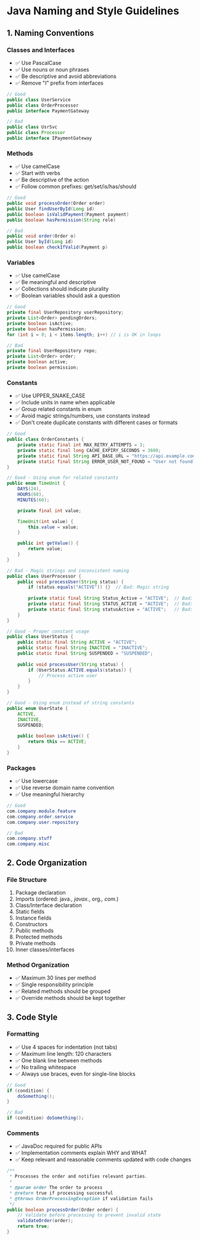 # Java Naming and Style Guidelines

## 1. Naming Conventions

### Classes and Interfaces
- ✅ Use PascalCase
- ✅ Use nouns or noun phrases
- ✅ Be descriptive and avoid abbreviations
- ✅ Remove "I" prefix from interfaces
```java
// Good
public class UserService
public class OrderProcessor
public interface PaymentGateway

// Bad
public class UsrSvc
public class Processor
public interface IPaymentGateway
```

### Methods
- ✅ Use camelCase
- ✅ Start with verbs
- ✅ Be descriptive of the action
- ✅ Follow common prefixes: get/set/is/has/should
```java
// Good
public void processOrder(Order order)
public User findUserById(Long id)
public boolean isValidPayment(Payment payment)
public boolean hasPermission(String role)

// Bad
public void order(Order o)
public User byId(Long id)
public boolean checkIfValid(Payment p)
```

### Variables
- ✅ Use camelCase
- ✅ Be meaningful and descriptive
- ✅ Collections should indicate plurality
- ✅ Boolean variables should ask a question
```java
// Good
private final UserRepository userRepository;
private List<Order> pendingOrders;
private boolean isActive;
private boolean hasPermission;
for (int i = 0; i < items.length; i++) // i is OK in loops

// Bad
private final UserRepository repo;
private List<Order> order;
private boolean active;
private boolean permission;
```

### Constants
- ✅ Use UPPER_SNAKE_CASE
- ✅ Include units in name when applicable
- ✅ Group related constants in enum
- ✅ Avoid magic strings/numbers, use constants instead
- ✅ Don't create duplicate constants with different cases or formats
```java
// Good
public class OrderConstants {
    private static final int MAX_RETRY_ATTEMPTS = 3;
    private static final long CACHE_EXPIRY_SECONDS = 3600;
    private static final String API_BASE_URL = "https://api.example.com";
    private static final String ERROR_USER_NOT_FOUND = "User not found with ID: %s";
}

// Good - Using enum for related constants
public enum TimeUnit {
    DAYS(24),
    HOURS(60),
    MINUTES(60);

    private final int value;

    TimeUnit(int value) {
        this.value = value;
    }

    public int getValue() {
        return value;
    }
}

// Bad - Magic strings and inconsistent naming
public class UserProcessor {
    public void processUser(String status) {
        if (status.equals("ACTIVE")) {}  // Bad: Magic string
        
        private static final String Status_Active = "ACTIVE";  // Bad: Wrong case
        private static final String STATUS_ACTIVE = "ACTIVE";  // Bad: Duplicate
        private static final String statusActive = "ACTIVE";   // Bad: Wrong case
    }
}

// Good - Proper constant usage
public class UserStatus {
    public static final String ACTIVE = "ACTIVE";
    public static final String INACTIVE = "INACTIVE";
    public static final String SUSPENDED = "SUSPENDED";
    
    public void processUser(String status) {
        if (UserStatus.ACTIVE.equals(status)) {
            // Process active user
        }
    }
}

// Good - Using enum instead of string constants
public enum UserState {
    ACTIVE,
    INACTIVE,
    SUSPENDED;
    
    public boolean isActive() {
        return this == ACTIVE;
    }
}
```

### Packages
- ✅ Use lowercase
- ✅ Use reverse domain name convention
- ✅ Use meaningful hierarchy
```java
// Good
com.company.module.feature
com.company.order.service
com.company.user.repository

// Bad
com.company.stuff
com.company.misc
```

## 2. Code Organization

### File Structure
1. Package declaration
2. Imports (ordered: java.*, javax.*, org.*, com.*)
3. Class/Interface declaration
4. Static fields
5. Instance fields
6. Constructors
7. Public methods
8. Protected methods
9. Private methods
10. Inner classes/interfaces

### Method Organization
- ✅ Maximum 30 lines per method
- ✅ Single responsibility principle
- ✅ Related methods should be grouped
- ✅ Override methods should be kept together

## 3. Code Style

### Formatting
- ✅ Use 4 spaces for indentation (not tabs)
- ✅ Maximum line length: 120 characters
- ✅ One blank line between methods
- ✅ No trailing whitespace
- ✅ Always use braces, even for single-line blocks
```java
// Good
if (condition) {
    doSomething();
}

// Bad
if (condition) doSomething();
```

### Comments
- ✅ JavaDoc required for public APIs
- ✅ Implementation comments explain WHY and WHAT
- ✅ Keep relevant and reasonable comments updated with code changes
```java
/**
 * Processes the order and notifies relevant parties.
 * 
 * @param order The order to process
 * @return true if processing successful
 * @throws OrderProcessingException if validation fails
 */
public boolean processOrder(Order order) {
    // Validate before processing to prevent invalid state
    validateOrder(order);
    return true;
}
